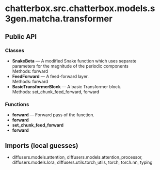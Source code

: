 # chatterbox.src.chatterbox.models.s3gen.matcha.transformer

## Public API

### Classes
- **SnakeBeta** — A modified Snake function which uses separate parameters for the magnitude of the periodic components  
  Methods: forward
- **FeedForward** — A feed-forward layer.  
  Methods: forward
- **BasicTransformerBlock** — A basic Transformer block.  
  Methods: set_chunk_feed_forward, forward

### Functions
- **forward** — Forward pass of the function.
- **forward**
- **set_chunk_feed_forward**
- **forward**

## Imports (local guesses)
- diffusers.models.attention, diffusers.models.attention_processor, diffusers.models.lora, diffusers.utils.torch_utils, torch, torch.nn, typing